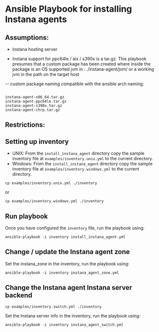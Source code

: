 # Ansible Playbook for installing Instana agents 

## Assumptions:

- Instana hosting server

- Instana support for ppc64le / aix / s390x is a tar.gz.  This playbook presumes that a custom package has been created where inside the package is an OS supported jvm in : ./instana-agent/jvm/ or a working jvm in the path on the target host

-- custom package naming compatible with the ansible arch naming:

```

instana-agent-x86_64.tar.gz
instana-agent-ppc64le.tar.gz
instana-agent-s390x.tar.gz
instana-agent-chrp.tar.gz

```


## Restrictions:


## Setting up inventory

- UNIX: From the `install_instana_agent` directory copy the sample inventory file at `examples/inventory.unix.yml` to the  current directory.
- Windows: From the `install_instana_agent` directory copy the sample inventory file at `examples/inventory.windows.yml` to the  current directory.

```
cp examples/inventory.unix.yml ./inventory
```

or

```
cp examples/inventory.windows.yml ./inventory
```

## Run playbook

Once you have configured the `inventory` file, run the playbook using:

```
ansible-playbook -i inventory install_instana_agent.yml 

```

## Change / update the Instana agent zone

Set the instana_zone in the inventory, run the playbook using:

```
ansible-playbook -i inventory instana_agent_zone.yml

```
## Change the Instana agent Instana server backend

```
cp examples/inventory.switch.yml ./inventory
```

Set the Instana server info in the inventory, run the playbook using:

```
ansible-playbook -i inventory instana_agent_switch.yml

```

